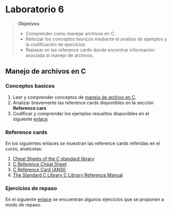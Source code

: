 # Laboratorio 6

> **Objetivos**:
> * Comprender como manejar archivos en C.
> * Reforzar los conceptos teoricos mediante el analisis de ejemplos y la codificación de ejercicios.
> * Repasar en las reference cards donde encontrar informacion asociada al manejo de archivos.

## Manejo de archivos en C

### Conceptos basicos

1. Leer y comprender conceptos de [manejo de archivo en C](https://github.com/repos-SO-UdeA/lab6/tree/master/resources/teoria).
2. Analizar brevemente las reference cards disponibles en la sección **Reference cars**
3. Codificar y comprender los ejemplos resueltos disponibles en el siguiente [enlace](https://github.com/repos-SO-UdeA/lab6/tree/master/resources/teoria/code)

### Reference cards

En los siguientes enlaces se muestran las reference cards referidas en el curso, analicelas:
1. [Cheat Sheets of the C standard library](http://ws3.ntcu.edu.tw/ACS099133/cheatsheet/c-libraries-cheatsheet.pdf)
2. [C Reference Cheat Sheet](https://www.cheatography.com/ashlyn-black/cheat-sheets/c-reference/pdf/)
3. [C Reference Card (ANSI)](https://www.math.brown.edu/~jhs/ReferenceCards/CRefCard.v2.2.pdf)
2. [The Standard C Library ](http://web.cecs.pdx.edu/~harry/cs201/slides/02CLibraryGDB.pdf)
[C Library Reference Manual](https://digilander.libero.it/mcapurso/doc/clibman.pdf)

### Ejercicios de repaso

En el siguiente [enlace](https://github.com/repos-SO-UdeA/lab6/tree/master/resources) se encuentran algunos ejercicios que se proponen a modo de repaso.

